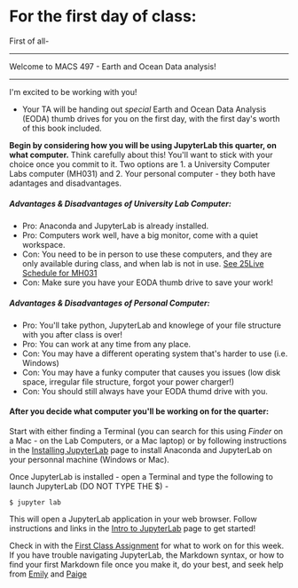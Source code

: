 
# For the first day of class:

First of all- 

***
Welcome to MACS 497 - Earth and Ocean Data analysis!  
***

I'm excited to be working with you!  
- Your TA will be handing out *special* Earth and Ocean Data Analysis (EODA) thumb drives for you on the first day, with the first day's worth of this book included. 

**Begin by considering how you will be using JupyterLab this quarter, on what computer.**  Think carefully about this!  You'll want to stick with your choice once you commit to it. Two options are 1. a University Computer Labs computer (MH031) and 2. Your personal computer - they both have adantages and disadvantages.

##### Advantages & Disadvantages of University Lab Computer:
- Pro: Anaconda and JupyterLab is already installed.
- Pro: Computers work well, have a big monitor, come with a quiet workspace.
- Con: You need to be in person to use these computers, and they are only available during class, and when lab is not in use. [See 25Live Schedule for MH031](https://25live.collegenet.com/pro/wwu#!/home/search/location/availabilityWeekly/115185)
- Con: Make sure you have your EODA thumb drive to save your work!

##### Advantages & Disadvantages of Personal Computer:
- Pro: You'll take python, JupyterLab and knowlege of your file structure with you after class is over!
- Pro: You can work at any time from any place. 
- Con: You may have a different operating system that's harder to use (i.e. Windows)
- Con: You may have a funky computer that causes you issues (low disk space, irregular file structure, forgot your power charger!)
- Con: You should still always have your EODA thumd drive with you. 

#### After you decide what computer you'll be working on for the quarter: 
Start with either finding a Terminal (you can search for this using *Finder* on a Mac - on the Lab Computers, or a Mac laptop) or by following instructions in the [Installing JupyterLab](../Pages/installing_jupyterlab) page to install Anaconda and JupyterLab on your personnal machine (Windows or Mac). 

Once JupyterLab is installed - open a Terminal and type the following to launch JupyterLab (DO NOT TYPE THE $) - 

```
$ jupyter lab
```

This will open a JupyterLab application in your web browser.  Follow instructions and links in the [Intro to JupyterLab](../Pages/intro_to_jupyterlab) page to get started!

Check in with the [First Class Assignment](../Assignments/first_class_assignment) for what to work on for this week.  If you have trouble navigating JupyterLab, the Markdown syntax, or how to find your first Markdown file once you make it, do your best, and seek help from [Emily](emily.roland@wwu.edu) and [Paige](koenigp@wwu.edu) 